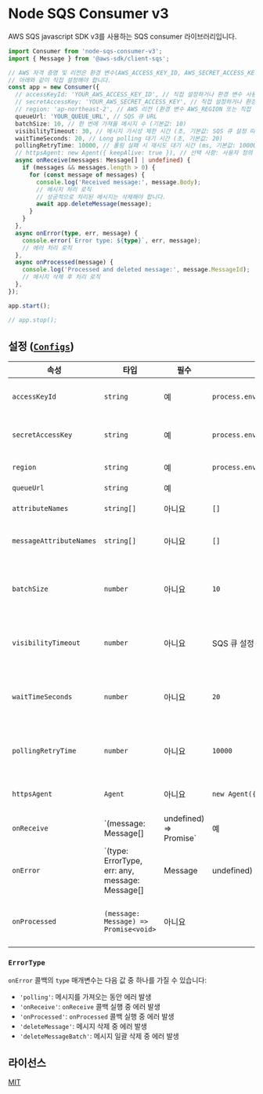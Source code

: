 # Node SQS Consumer v3

AWS SQS javascript SDK v3를 사용하는 SQS consumer 라이브러리입니다.

```typescript
import Consumer from 'node-sqs-consumer-v3';
import { Message } from '@aws-sdk/client-sqs';

// AWS 자격 증명 및 리전은 환경 변수(AWS_ACCESS_KEY_ID, AWS_SECRET_ACCESS_KEY, AWS_REGION) 또는
// 아래와 같이 직접 설정해야 합니다.
const app = new Consumer({
  // accessKeyId: 'YOUR_AWS_ACCESS_KEY_ID', // 직접 설정하거나 환경 변수 사용
  // secretAccessKey: 'YOUR_AWS_SECRET_ACCESS_KEY', // 직접 설정하거나 환경 변수 사용
  // region: 'ap-northeast-2', // AWS 리전 (환경 변수 AWS_REGION 또는 직접 설정)
  queueUrl: 'YOUR_QUEUE_URL', // SQS 큐 URL
  batchSize: 10, // 한 번에 가져올 메시지 수 (기본값: 10)
  visibilityTimeout: 30, // 메시지 가시성 제한 시간 (초, 기본값: SQS 큐 설정 따름)
  waitTimeSeconds: 20, // Long polling 대기 시간 (초, 기본값: 20)
  pollingRetryTime: 10000, // 폴링 실패 시 재시도 대기 시간 (ms, 기본값: 10000)
  // httpsAgent: new Agent({ keepAlive: true }), // 선택 사항: 사용자 정의 httpsAgent
  async onReceive(messages: Message[] | undefined) {
    if (messages && messages.length > 0) {
      for (const message of messages) {
        console.log('Received message:', message.Body);
        // 메시지 처리 로직
        // 성공적으로 처리된 메시지는 삭제해야 합니다.
        await app.deleteMessage(message);
      }
    }
  },
  async onError(type, err, message) {
    console.error(`Error type: ${type}`, err, message);
    // 에러 처리 로직
  },
  async onProcessed(message) {
    console.log('Processed and deleted message:', message.MessageId);
    // 메시지 삭제 후 처리 로직
  },
});

app.start();

// app.stop();
```

## 설정 ([`Configs`](src/index.ts))

| 속성                  | 타입                                                                 | 필수 | 기본값                                     | 설명                                                                 |
| --------------------- | -------------------------------------------------------------------- | ---- | ------------------------------------------ | -------------------------------------------------------------------- |
| `accessKeyId`         | `string`                                                             | 예   | `process.env.AWS_ACCESS_KEY_ID`            | AWS 접근 키 ID (없으면 에러 발생)                                       |
| `secretAccessKey`     | `string`                                                             | 예   | `process.env.AWS_SECRET_ACCESS_KEY`        | AWS 비밀 접근 키 (없으면 에러 발생)                                     |
| `region`              | `string`                                                             | 예   | `process.env.AWS_REGION`                   | AWS 리전 (없으면 에러 발생)                                            |
| `queueUrl`            | `string`                                                             | 예   |                                            | SQS 큐 URL                                                           |
| `attributeNames`      | `string[]`                                                           | 아니요 | `[]`                                       | 가져올 메시지 속성 이름 배열                                               |
| `messageAttributeNames` | `string[]`                                                           | 아니요 | `[]`                                       | 가져올 메시지 사용자 정의 속성 이름 배열                                     |
| `batchSize`           | `number`                                                             | 아니요 | `10`                                       | 한 번의 `ReceiveMessage` 호출에서 가져올 최대 메시지 수 (1에서 10 사이)        |
| `visibilityTimeout`   | `number`                                                             | 아니요 | SQS 큐 설정 따름                           | 메시지를 받은 후 다른 consumer에게 보이지 않게 되는 시간 (초)                  |
| `waitTimeSeconds`     | `number`                                                             | 아니요 | `20`                                       | `ReceiveMessage` 호출이 메시지를 기다리는 시간 (초, Long Polling 활성화) |
| `pollingRetryTime`    | `number`                                                             | 아니요 | `10000`                                    | 폴링 중 에러 발생 시 재시도까지 대기하는 시간 (밀리초)                       |
| `httpsAgent`          | `Agent`                                                              | 아니요 | `new Agent({ keepAlive: true })`           | SQS 클라이언트용 HTTPS Agent                                             |
| `onReceive`           | `(message: Message[] | undefined) => Promise<void>`                 | 예   |                                            | 메시지를 받았을 때 호출되는 콜백 함수                                      |
| `onError`             | `(type: ErrorType, err: any, message: Message[] | Message | undefined) => Promise<void>` | 아니요 |                                            | 에러 발생 시 호출되는 콜백 함수                                          |
| `onProcessed`         | `(message: Message) => Promise<void>`                                | 아니요 |                                            | 메시지가 성공적으로 처리되고 삭제된 후 호출되는 콜백 함수                    |

### `ErrorType`

`onError` 콜백의 `type` 매개변수는 다음 값 중 하나를 가질 수 있습니다:
- `'polling'`: 메시지를 가져오는 동안 에러 발생
- `'onReceive'`: `onReceive` 콜백 실행 중 에러 발생
- `'onProcessed'`: `onProcessed` 콜백 실행 중 에러 발생
- `'deleteMessage'`: 메시지 삭제 중 에러 발생
- `'deleteMessageBatch'`: 메시지 일괄 삭제 중 에러 발생

## 라이선스

[MIT](LICENSE)